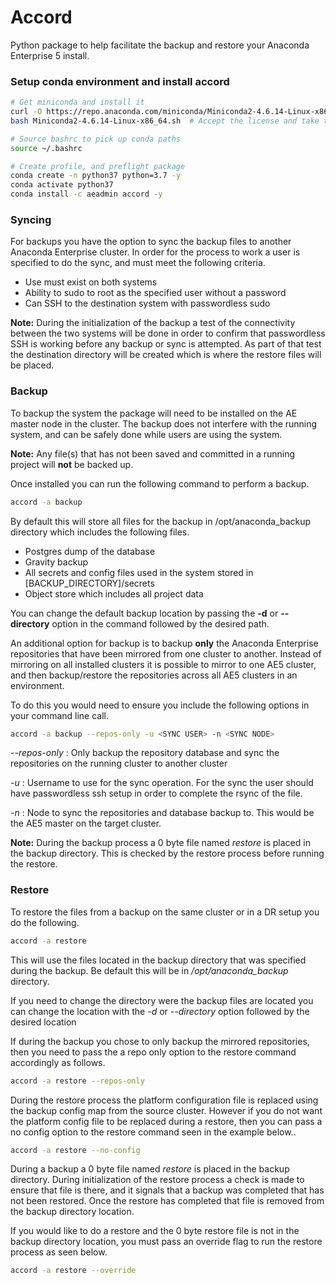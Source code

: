Accord
======

Python package to help facilitate the backup and restore your Anaconda Enterprise 5 install.

### Setup conda environment and install accord
```sh
# Get miniconda and install it
curl -O https://repo.anaconda.com/miniconda/Miniconda2-4.6.14-Linux-x86_64.sh
bash Miniconda2-4.6.14-Linux-x86_64.sh  # Accept the license and take the defaults

# Source bashrc to pick up conda paths
source ~/.bashrc

# Create profile, and preflight package
conda create -n python37 python=3.7 -y
conda activate python37
conda install -c aeadmin accord -y
```

### Syncing
For backups you have the option to sync the backup files to another Anaconda Enterprise cluster. In order for the process to work a user is specified to do the sync, and must meet the following criteria.
- Use must exist on both systems
- Ability to sudo to root as the specified user without a password
- Can SSH to the destination system with passwordless sudo

**Note:** During the initialization of the backup a test of the connectivity between the two systems will be done in order to confirm that passwordless SSH is working before any backup or sync is attempted. As part of that test the destination directory will be created which is where the restore files will be placed.

### Backup
To backup the system the package will need to be installed on the AE master node in the cluster. The backup does not interfere with the running system, and can be safely done while users are using the system.

**Note:** Any file(s) that has not been saved and committed in a running project will **not** be backed up.

Once installed you can run the following command to perform a backup.

```sh
accord -a backup
```

By default this will store all files for the backup in /opt/anaconda_backup directory which includes the following files.

- Postgres dump of the database
- Gravity backup
- All secrets and config files used in the system stored in [BACKUP_DIRECTORY]/secrets
- Object store which includes all project data

You can change the default backup location by passing the **-d** or **--directory** option in the command followed by the desired path.

An additional option for backup is to backup **only** the Anaconda Enterprise repositories that have been mirrored from one cluster to another. Instead of mirroring on all installed clusters it is possible to mirror to one AE5 cluster, and then backup/restore the repositories across all AE5 clusters in an environment.

To do this you would need to ensure you include the following options in your command line call.

```sh
accord -a backup --repos-only -u <SYNC USER> -n <SYNC NODE>
```

*--repos-only* : Only backup the repository database and sync the repositories on the
                 running cluster to another cluster

*-u* : Username to use for the sync operation. For the sync the user should have
       passwordless ssh setup in order to complete the rsync of the file.

*-n* : Node to sync the repositories and database backup to. This would be the AE5
       master on the target cluster.

**Note:** During the backup process a 0 byte file named *restore* is placed in the backup directory. This is checked by the restore process before running the restore.

### Restore

To restore the files from a backup on the same cluster or in a DR setup you do the following.

```sh
accord -a restore
```

This will use the files located in the backup directory that was specified during the backup. Be default this will be in */opt/anaconda_backup* directory.

If you need to change the directory were the backup files are located you can change the location with the *-d* or *--directory* option followed by the desired location

If during the backup you chose to only backup the mirrored repositories, then you need to pass the a repo only option to the restore command accordingly as follows.

```sh
accord -a restore --repos-only
```

During the restore process the platform configuration file is replaced using the backup config map from the source cluster. However if you do not want the platform config file to be replaced during a restore, then you can pass a no config option to the restore command seen in the example below..

```sh
accord -a restore --no-config
```

During a backup a 0 byte file named *restore* is placed in the backup directory. During initialization of the restore process a check is made to ensure that file is there, and it signals that a backup was completed that has not been restored. Once the restore has completed that file is removed from the backup directory location.

If you would like to do a restore and the 0 byte restore file is not in the backup directory location, you must pass an override flag to run the restore process as seen below.

```sh
accord -a restore --override
```
